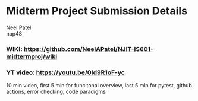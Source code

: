 # Midterm Project Submission Details
Neel Patel\
nap48

### WIKI: https://github.com/NeelAPatel/NJIT-IS601-midtermproj/wiki

### YT video: https://youtu.be/0Id9R1oF-yc
10 min video, first 5 min for funcitonal overview, last 5 min for pytest, github actions, error checking, code paradigms
